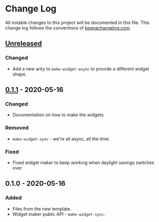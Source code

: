 # Change Log
All notable changes to this project will be documented in this file. This change log follows the conventions of [keepachangelog.com](http://keepachangelog.com/).

## [Unreleased]
### Changed
- Add a new arity to `make-widget-async` to provide a different widget shape.

## [0.1.1] - 2020-05-16
### Changed
- Documentation on how to make the widgets.

### Removed
- `make-widget-sync` - we're all async, all the time.

### Fixed
- Fixed widget maker to keep working when daylight savings switches over.

## 0.1.0 - 2020-05-16
### Added
- Files from the new template.
- Widget maker public API - `make-widget-sync`.

[Unreleased]: https://github.com/your-name/cybermonday/compare/0.1.1...HEAD
[0.1.1]: https://github.com/your-name/cybermonday/compare/0.1.0...0.1.1
